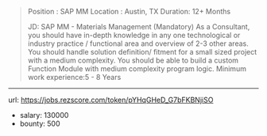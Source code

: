>
>Position : SAP MM
>Location : Austin, TX
>Duration: 12+ Months 
> 
> JD:
>SAP MM - Materials Management (Mandatory)
>As a Consultant, you should have in-depth knowledge in any one technological or industry practice / functional area and overview of 2-3 other areas. You should handle solution definition/ fitment for a small sized project with a medium complexity. You should be able to build a custom Function Module with medium complexity program logic.
>Minimum work experience:5 - 8 Years
> 
------
url: https://jobs.rezscore.com/token/pYHqGHeD_G7bFKBNjiSO
- salary: 130000
- bounty: 500
